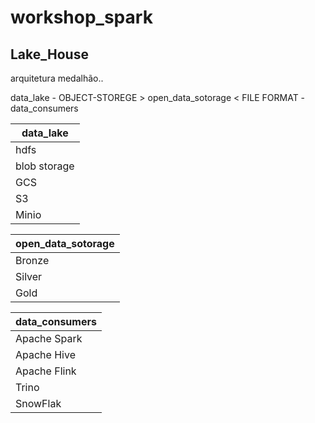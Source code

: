 # workshop_spark
 
## Lake_House
 arquitetura medalhão.. 
 <br>

 data_lake - OBJECT-STOREGE > open_data_sotorage < FILE FORMAT - data_consumers
 

<div>
 
| data_lake    |
|--------------|
| hdfs         |
| blob storage |
| GCS          |
| S3           |
| Minio        |

| open_data_sotorage |
|--------------------|
| Bronze             |
| Silver             |
| Gold               |

 | data_consumers |
|----------------|
| Apache Spark   |
| Apache Hive    |
| Apache Flink   |
 | Trino          |
 | SnowFlak       |

</div>
